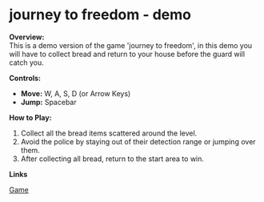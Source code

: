 # journey to freedom - demo

**Overview:**  
This is a demo version of the game 'journey to freedom', in this demo you will have to collect bread and return to your house before the guard will catch you.

**Controls:**  
- **Move:** W, A, S, D (or Arrow Keys)  
- **Jump:** Spacebar

**How to Play:**  
1. Collect all the bread items scattered around the level.  
2. Avoid the police by staying out of their detection range or jumping over them.  
3. After collecting all bread, return to the start area to win.

**Links**

[Game](https://elyasafko.itch.io/journey-to-freedom-demo)

